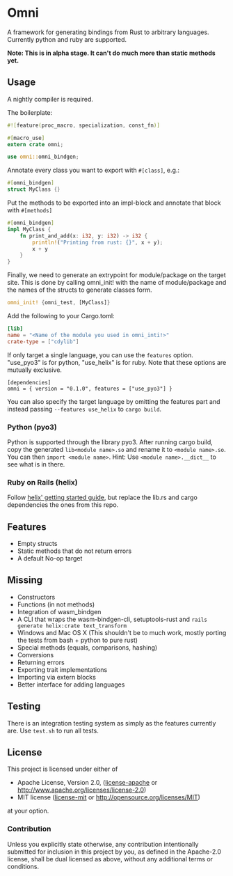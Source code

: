 # Omni

A framework for generating bindings from Rust to arbitrary languages. Currently python and ruby are supported.

**Note: This is in alpha stage. It can't do much more than static methods yet.**

## Usage

A nightly compiler is required.

The boilerplate:

```rust
#![feature(proc_macro, specialization, const_fn)]

#[macro_use]
extern crate omni;

use omni::omni_bindgen;
```

Annotate every class you want to export with `#[class]`, e.g.:

```rust
#[omni_bindgen]
struct MyClass {}
```

Put the methods to be exported into an impl-block and annotate that block with `#[methods]`

```rust
#[omni_bindgen]
impl MyClass {
    fn print_and_add(x: i32, y: i32) -> i32 {
        println!("Printing from rust: {}", x + y);
        x + y
    }
}
```

Finally, we need to generate an extrypoint for module/package on the target site. This is done by calling omni_init!
with the name of module/package and the names of the structs to generate classes form.

```rust
omni_init! {omni_test, [MyClass]}
```

Add the following to your Cargo.toml:

```toml
[lib]
name = "<Name of the module you used in omni_inti!>"
crate-type = ["cdylib"]
```

If only target a single language, you can use the `features` option. "use_pyo3" is for python, "use_helix" is for ruby.
Note that these options are mutually exclusive.

```
[dependencies]
omni = { version = "0.1.0", features = ["use_pyo3"] }
```

You can also specify the target language by omitting the features part and instead passing `--features use_helix` to
`cargo build`.

### Python (pyo3)

Python is supported through the library pyo3. After running cargo build, copy the generated `lib<module name>.so` and
rename it to `<module name>.so`. You can then `import <module name>`. Hint: Use `<module name>.__dict__` to see what
is in there.

### Ruby on Rails (helix)

Follow [helix' getting started guide](https://usehelix.com/getting_started), but replace the lib.rs and cargo
dependencies the ones from this repo.

## Features

 * Empty structs
 * Static methods that do not return errors
 * A default No-op target

## Missing

 * Constructors
 * Functions (in not methods)
 * Integration of wasm_bindgen
 * A CLI that wraps the wasm-bindgen-cli, setuptools-rust and `rails generate helix:crate text_transform`
  * Windows and Mac OS X (This shouldn't be to much work, mostly porting the tests from bash + python to pure rust)
 * Special methods (equals, comparisons, hashing)
 * Conversions
 * Returning errors
 * Exporting trait implementations
 * Importing via extern blocks
 * Better interface for adding languages

## Testing

There is an integration testing system as simply as the features currently are. Use `test.sh` to run all tests.

## License

This project is licensed under either of

 * Apache License, Version 2.0, ([license-apache](license-apache) or
   http://www.apache.org/licenses/license-2.0)
 * MIT license ([license-mit](LICENSE-mit) or
   http://opensource.org/licenses/MIT)

at your option.

### Contribution

Unless you explicitly state otherwise, any contribution intentionally submitted
for inclusion in this project by you, as defined in the Apache-2.0 license,
shall be dual licensed as above, without any additional terms or conditions.
